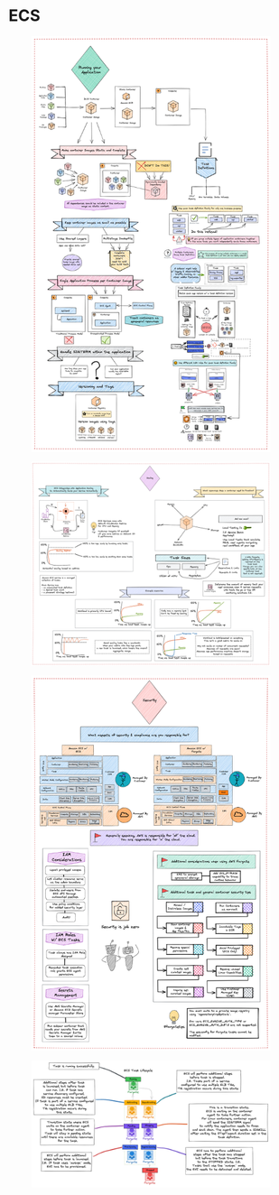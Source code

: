 # ECS

<div>

<figure><img src="../../.gitbook/assets/running-your-app.png" alt=""><figcaption></figcaption></figure>

 

<figure><img src="../../.gitbook/assets/scaling.png" alt=""><figcaption></figcaption></figure>

 

<figure><img src="../../.gitbook/assets/security.png" alt=""><figcaption></figcaption></figure>

</div>

<figure><img src="../../.gitbook/assets/ecsflow.png" alt=""><figcaption></figcaption></figure>
